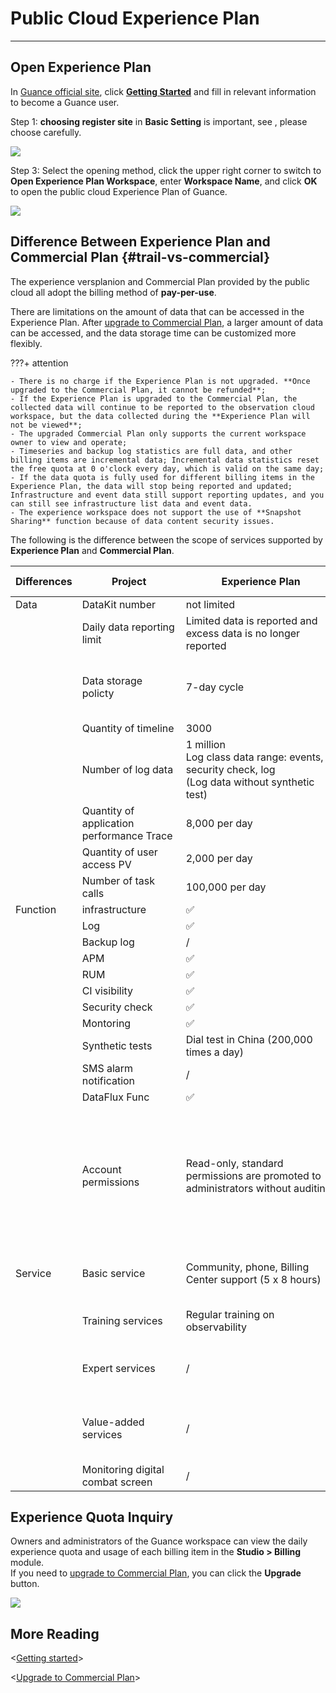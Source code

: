 # Public Cloud Experience Plan
---

## Open Experience Plan

In [Guance official site](https://www.guance.com/), click **[Getting Started](https://auth.guance.com/businessRegister)** and fill in relevant information to become a Guance user.

Step 1: **choosing register site** in **Basic Setting** is important, see [<site instructions>](../getting-started/necessary-for-beginners/select-site.md), please choose carefully.

![](img/commercial-register-1.png)

Step 3: Select the opening method, click the upper right corner to switch to **Open Experience Plan Workspace**, enter **Workspace Name**, and click **OK** to open the public cloud Experience Plan of Guance.

![](img/8.register_5.png)


## Difference Between Experience Plan and Commercial Plan {#trail-vs-commercial}

The experience versplanion and Commercial Plan provided by the public cloud all adopt the billing method of **pay-per-use**.

There are limitations on the amount of data that can be accessed in the Experience Plan. After [upgrade to Commercial Plan](commercial-version.md), a larger amount of data can be accessed, and the data storage time can be customized more flexibly.

???+ attention

    - There is no charge if the Experience Plan is not upgraded. **Once upgraded to the Commercial Plan, it cannot be refunded**;
    - If the Experience Plan is upgraded to the Commercial Plan, the collected data will continue to be reported to the observation cloud workspace, but the data collected during the **Experience Plan will not be viewed**;
    - The upgraded Commercial Plan only supports the current workspace owner to view and operate;
    - Timeseries and backup log statistics are full data, and other billing items are incremental data; Incremental data statistics reset the free quota at 0 o'clock every day, which is valid on the same day;
    - If the data quota is fully used for different billing items in the Experience Plan, the data will stop being reported and updated; Infrastructure and event data still support reporting updates, and you can still see infrastructure list data and event data.
    - The experience workspace does not support the use of **Snapshot Sharing** function because of data content security issues.

The following is the difference between the scope of services supported by **Experience Plan** and **Commercial Plan**.

| **Differences** | **Project**  | **Experience Plan**    | **Commercial Plan**   |
| -------- | ---------------- | ---------- | --------- |
| Data  | <div style="width: 150px"> DataKit number </div>   | <div style="width: 240px"> not limited </div>    | not limited    |
|          | Daily data reporting limit | Limited data is reported and excess data is no longer reported       | not limited |
|          | Data storage policty     | 7-day cycle        |Customize the storage policy, please refer to [Data Storage Policty](../billing/billing-method/data-storage.md) |
|          | Quantity of timeline | 3000 | not limited    |
|          | Number of log data | 1 million<br/>Log class data range: events, security check, log<br/>(Log data without synthetic test) | not limited    |
|          | Quantity of application performance Trace |8,000 per day | not limited    |
|          | Quantity of user access PV | 2,000 per day | not limited    |
|          | Number of task calls | 100,000 per day  |not limited    |
| Function      | infrastructure         | :white_check_mark: | :white_check_mark:    |
|          | Log            | :white_check_mark:| :white_check_mark: | 
|          | Backup log         | /     | :white_check_mark: | 
|          | APM     | :white_check_mark: | :white_check_mark: | 
|          | RUM     | :white_check_mark: | :white_check_mark: | 
|          | CI visibility    | :white_check_mark: | :white_check_mark: | 
|          | Security check         | :white_check_mark: | :white_check_mark: | 
|          | Montoring      | :white_check_mark: | :white_check_mark: | 
|          | Synthetic tests       | Dial test in China (200,000 times a day)      |Global dialing       |
|          | SMS alarm notification     | /     | :white_check_mark: | 
|          | DataFlux Func    | :white_check_mark: | :white_check_mark: | 
|          | Account permissions         | Read-only, standard permissions are promoted to administrators without auditing | Read-only, standard permissions are promoted to administrators, and need to be approved by Billing Center administrators           |
| Service     | Basic service         | Community, phone, Billing Center support (5 x 8 hours)     | Community, phone, work order support (5 x 8 hours)     |
|          | Training services         | Regular training on observability              | Regular training on observability      |
|          | Expert services         | /     | Professional product technical expert support       |
|          | Value-added services         | /     | Internet professional operation and maintenance service         |
|          | Monitoring digital combat screen   | /     | Customizable   |


## Experience Quota Inquiry

Owners and administrators of the Guance workspace can view the daily experience quota and usage of each billing item in the **Studio > Billing** module.<br/>
If you need to [upgrade to Commercial Plan](commercial-version.md), you can click the **Upgrade** button.

![](img/9.upgrade_1.png)

## More Reading

<[Getting started](https://docs.guance.com/getting-started/)>

<[Upgrade to Commercial Plan](commercial-version.md)>







